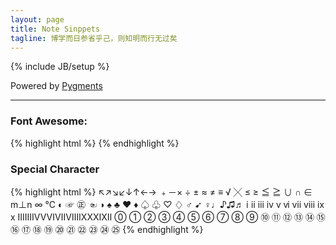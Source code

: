 ```yaml
---
layout: page
title: Note Sinppets
tagline: 博学而日参省乎己，则知明而行无过矣
---
```

{% include JB/setup %}

Powered by [Pygments](http://pygments.org/languages/)<sup><span class="fa fa-external-link fa-fw"></span></sup>

----

### Font Awesome:

{% highlight html %}
<i class="fa fa-cloud"></i>
<i class="fa fa-github fa-2x"></i>
<sup><i class="fa fa-external-link fa-fw"></i></sup>
{% endhighlight %}

### Special Character

{% highlight html %}
↖↗↘↙↓↑←→
﹢－× ÷ ± ≈ ≠ ≡ √ ╳ ≤ ≥ ≦ ≧ ∪ ∩ ∈ m⊥n ∞ ℃
◐ ☞ ㊣ ☜ ◑
♠ ♣ ♥ ♦ ♤ ♧ ♡ ♢
♂ ➹ ♀♩♪♫♬
ⅰ ⅱ ⅲ ⅳ ⅴ ⅵ ⅶ ⅷ ⅸ ⅹ
ⅠⅡⅢⅣⅤⅥⅦⅧⅨⅩⅪⅫ
⓪ ① ② ③ ④ ⑤ ⑥ ⑦ ⑧ ⑨ ⑩ ⑪ ⑫ ⑬ ⑭ ⑮ ⑯ ⑰ ⑱ ⑲ ⑳ ㉑ ㉒ ㉓ ㉔ ㉕
{% endhighlight %}

